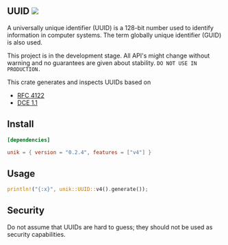 ## UUID ![](https://github.com/awh6al/unik/workflows/unik/badge.svg)
A universally unique identifier (UUID) is a 128-bit number used to identify
information in computer systems. The term globally unique identifier (GUID)
is also used.

This project is in the development stage. All API's might change without warning and no 
guarantees are given about stability. `DO NOT USE IN PRODUCTION.`

This crate generates and inspects UUIDs based on
 * [RFC 4122](http://tools.ietf.org/html/rfc4122)
 * [DCE 1.1](https://pubs.opengroup.org/onlinepubs/9696989899/chap5.htm#tagcjh_08_02_01_01)

## Install
```TOML
[dependencies]

unik = { version = "0.2.4", features = ["v4"] }
```

## Usage
```Rust
println!("{:x}", unik::UUID::v4().generate());
```

## Security

Do not assume that UUIDs are hard to guess; they should not be used as security capabilities.
